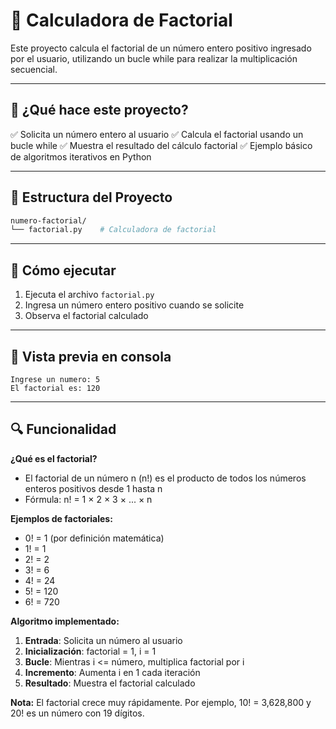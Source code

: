 # 🔢 Calculadora de Factorial

Este proyecto calcula el factorial de un número entero positivo ingresado por el usuario, utilizando un bucle while para realizar la multiplicación secuencial.

---

## 📐 ¿Qué hace este proyecto?

✅ Solicita un número entero al usuario
✅ Calcula el factorial usando un bucle while
✅ Muestra el resultado del cálculo factorial
✅ Ejemplo básico de algoritmos iterativos en Python

---

## 📁 Estructura del Proyecto

```bash
numero-factorial/
└── factorial.py    # Calculadora de factorial
```

---

## 🚀 Cómo ejecutar

1. Ejecuta el archivo `factorial.py`
2. Ingresa un número entero positivo cuando se solicite
3. Observa el factorial calculado

---

## 📸 Vista previa en consola

```plaintext
Ingrese un numero: 5
El factorial es: 120
```

---

## 🔍 Funcionalidad

**¿Qué es el factorial?**
- El factorial de un número n (n!) es el producto de todos los números enteros positivos desde 1 hasta n
- Fórmula: n! = 1 × 2 × 3 × ... × n

**Ejemplos de factoriales:**
- 0! = 1 (por definición matemática)
- 1! = 1
- 2! = 2
- 3! = 6
- 4! = 24
- 5! = 120
- 6! = 720

**Algoritmo implementado:**
1. **Entrada**: Solicita un número al usuario
2. **Inicialización**: factorial = 1, i = 1
3. **Bucle**: Mientras i <= número, multiplica factorial por i
4. **Incremento**: Aumenta i en 1 cada iteración
5. **Resultado**: Muestra el factorial calculado

**Nota:** El factorial crece muy rápidamente. Por ejemplo, 10! = 3,628,800 y 20! es un número con 19 dígitos.
